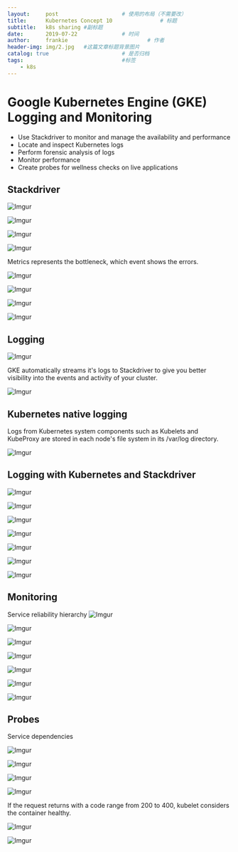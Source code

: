 ```yaml
---
layout:     post   				    # 使用的布局（不需要改）
title:      Kubernetes Concept 10				# 标题
subtitle:   k8s sharing #副标题
date:       2019-07-22				# 时间
author:     frankie 						# 作者
header-img: img/2.jpg 	#这篇文章标题背景图片
catalog: true 						# 是否归档
tags:								#标签
    - k8s
---
```


# Google Kubernetes Engine (GKE) Logging and Monitoring

* Use Stackdriver to monitor and manage the availability and performance
* Locate and inspect Kubernetes logs
* Perform forensic analysis of logs
* Monitor performance
* Create probes for wellness checks on live applications

## Stackdriver

  ![Imgur](https://i.imgur.com/oVPT7Kb.png)

  ![Imgur](https://i.imgur.com/tWMRf3q.png)

  ![Imgur](https://i.imgur.com/ymz1GjM.png)

  ![Imgur](https://i.imgur.com/o7AWylg.png)

  Metrics represents the bottleneck, which event shows the errors.

  ![Imgur](https://i.imgur.com/FukuICc.png)

  ![Imgur](https://i.imgur.com/9oTsBT4.png)

  ![Imgur](https://i.imgur.com/fowdXA4.png)

  ![Imgur](https://i.imgur.com/hyyxW5q.png)

## Logging

  ![Imgur](https://i.imgur.com/LIMI5SS.png)

  GKE automatically streams it's logs to Stackdriver to give you better visibility into the events and activity of your cluster.

  ![Imgur](https://i.imgur.com/sKYKwQ4.png)

## Kubernetes native logging

  Logs from Kubernetes system components such as Kubelets and KubeProxy are stored in each node's file system in its /var/log directory.

  ![Imgur](https://i.imgur.com/sCDQ3EY.png)

## Logging with Kubernetes and Stackdriver

  ![Imgur](https://i.imgur.com/H5U9RFJ.png)

  ![Imgur](https://i.imgur.com/6KyoGpq.png)

  ![Imgur](https://i.imgur.com/Y2t2VZo.png)

  ![Imgur](https://i.imgur.com/UKSer4r.png)

  ![Imgur](https://i.imgur.com/nYzY9aq.png)

  ![Imgur](https://i.imgur.com/MZboWvd.png)

  ![Imgur](https://i.imgur.com/0CHTpMH.png)

## Monitoring
  Service reliability hierarchy
  ![Imgur](https://i.imgur.com/fcSSoYE.png)

  ![Imgur](https://i.imgur.com/dI49p3W.png)

  ![Imgur](https://i.imgur.com/oyvtVjn.png)

  ![Imgur](https://i.imgur.com/Pd2MExH.png)

  ![Imgur](https://i.imgur.com/xeE0lst.png)

  ![Imgur](https://i.imgur.com/j295tkq.png)

  ![Imgur](https://i.imgur.com/v3ln9CE.png)

## Probes

  Service dependencies

  ![Imgur](https://i.imgur.com/6Mnh0bn.png)

  ![Imgur](https://i.imgur.com/wJGixDw.png)

  ![Imgur](https://i.imgur.com/WXzQ75S.png)

  ![Imgur](https://i.imgur.com/s11EyNe.png)

  If the request returns with a code range from 200 to 400, kubelet considers the container healthy.

  ![Imgur](https://i.imgur.com/w1C8oQj.png)

  ![Imgur](https://i.imgur.com/vk9ttLD.png)

  
